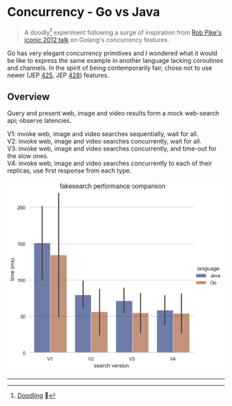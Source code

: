 # Concurrency - Go vs Java   

> A doodly[^1] experiment following a surge of inspiration from [Rob Pike's iconic 2012 talk](https://go.dev/talks/2012/concurrency.slide#1) on Golang's concurrency features.    

Go has very elegant concurrency primitives and I wondered what it would be like to express the same example in another language lacking coroutines and channels. In the spirit of being contemporarily fair, chose not to use newer (JEP [425](https://openjdk.org/jeps/425), JEP [428](https://openjdk.org/jeps/428)) features.    

## Overview

Query and present web, image and video results form a mock web-search api; observe latencies.  

V1: invoke web, image and video searches sequentially, wait for all.  
V2: invoke web, image and video searches concurrently, wait for all.  
V3: invoke web, image and video searches concurrently, and time-out for the slow ones.  
V4: invoke web, image and video searches concurrently to each of their replicas, use first response from each type.  


![Results plot](output.png)

---




[^1]: [Doodling](https://en.wikipedia.org/wiki/Doodle) :clown_face: 



